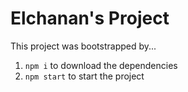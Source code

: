 # Elchanan's Project

This project was bootstrapped by...


1. ```npm i``` to download the dependencies
2. ```npm start``` to start the project

